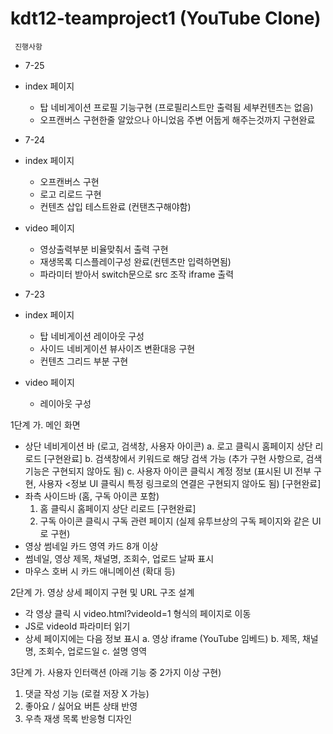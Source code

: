 # kdt12-teamproject1 (YouTube Clone)



     진행사항
- 7-25
- index 페이지
  - 탑 네비게이션 프로필 기능구현 (프로필리스트만 출력됨 세부컨텐츠는 없음)
  - 오프캔버스 구현한줄 알았으나 아니었음 주변 어둡게 해주는것까지 구현완료


- 7-24
- index 페이지

  - 오프캔버스 구현
  - 로고 리로드 구현
  - 컨텐츠 삽입 테스트완료 (컨탠츠구해야함)

- video 페이지

  - 영상출력부분 비율맞춰서 출력 구현
  - 재생목록 디스플레이구성 완료(컨텐츠만 입력하면됨)
  - 파라미터 받아서 switch문으로 src 조작 iframe 출력


- 7-23
- index 페이지
  - 탑 네비게이션 레이아웃 구성
  - 사이드 네비게이션 뷰사이즈 변환대응 구현
  - 컨텐츠 그리드 부분 구현
- video 페이지
  - 레이아웃 구성

1단계
가. 메인 화면

- 상단 네비게이션 바 (로고, 검색창, 사용자 아이콘)
  a. 로고 클릭시 홈페이지 상단 리로드 [구현완료]
  b. 검색창에서 키워드로 해당 검색 가능 (추가 구현 사항으로, 검색 기능은 구현되지 않아도 됨) 
  c. 사용자 아이콘 클릭시 계정 정보 (표시된 UI 전부 구현, 사용자 <정보 UI 클릭시 특정 링크로의 연결은 구현되지 않아도 됨) [구현완료]
- 좌측 사이드바 (홈, 구독 아이콘 포함) 
  1. 홈 클릭시 홈페이지 상단 리로드  [구현완료]
  2. 구독 아이콘 클릭시 구독 관련 페이지 (실제 유투브상의 구독 페이지와 같은 UI 로 구현) 
- 영상 썸네일 카드 영역 카드 8개 이상   
- 썸네일, 영상 제목, 채널명, 조회수, 업로드 날짜 표시
- 마우스 호버 시 카드 애니메이션 (확대 등) 

2단계
가. 영상 상세 페이지 구현 및 URL 구조 설계

- 각 영상 클릭 시 video.html?videoId=1 형식의 페이지로 이동
- JS로 videoId 파라미터 읽기
- 상세 페이지에는 다음 정보 표시
  a. 영상 iframe (YouTube 임베드)
  b. 제목, 채널명, 조회수, 업로드일
  c. 설명 영역

3단계
가. 사용자 인터랙션 (아래 기능 중 2가지 이상 구현)
1. 댓글 작성 기능 (로컬 저장 X 가능)  
2. 좋아요 / 싫어요 버튼 상태 반영    
3. 우측 재생 목록 반응형 디자인       